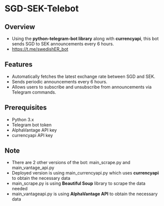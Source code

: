 ﻿# SGD-SEK-Telebot

## Overview
- Using the **python-telegram-bot library** along with **currencyapi**, this bot sends SGD to SEK announcements every 6 hours.
- https://t.me/swedishER_bot

## Features
- Automatically fetches the latest exchange rate between SGD and SEK.
- Sends periodic announcements every 6 hours.
- Allows users to subscribe and unsubscribe from announcements via Telegram commands.

## Prerequisites
- Python 3.x
- Telegram bot token
- AlphaVantage API key
- currencyapi API key

## Note
- There are 2 other versions of the bot: main_scrape.py and main_vantage_api.py
- Deployed version is using main_currencyapi.py which uses **currencyapi** to obtain the necessary data
- main_scrape.py is using **Beautiful Soup** library to scrape the data needed
- main_vantageapi.py is using **AlphaVantage API** to obtain the necessary data